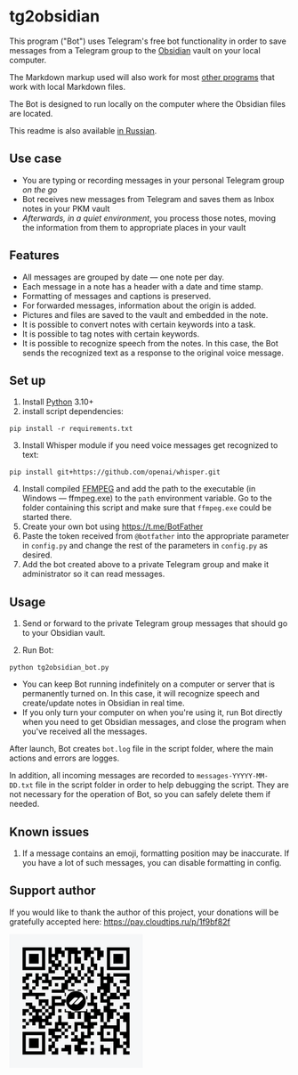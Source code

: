 # tg2obsidian

This program ("Bot") uses Telegram's free bot functionality in order to save messages from a Telegram group to the [Obsidian](https://obsidian.md) vault on your local computer.

The Markdown markup used will also work for most [other programs](https://www.markdownguide.org/tools/) that work with local Markdown files.

The Bot is designed to run locally on the computer where the Obsidian files are located.

This readme is also available [in Russian](README.ru.md).

## Use case

- You are typing or recording messages in your personal Telegram group _on the go_
- Bot receives new messages from Telegram and saves them as Inbox notes in your PKM vault
- _Afterwards, in a quiet environment_, you process those notes, moving the information from them to appropriate places in your vault

## Features

- All messages are grouped by date — one note per day.
- Each message in a note has a header with a date and time stamp.
- Formatting of messages and captions is preserved.
- For forwarded messages, information about the origin is added.
- Pictures and files are saved to the vault and embedded in the note.
- It is possible to convert notes with certain keywords into a task.
- It is possible to tag notes with certain keywords.
- It is possible to recognize speech from the notes. In this case, the Bot sends the recognized text as a response to the original voice message.

## Set up

1. Install [Python](https://python.org) 3.10+
2. install script dependencies:

```shell
pip install -r requirements.txt
```

3. Install Whisper module if you need voice messages get recognized to text:

```shell
pip install git+https://github.com/openai/whisper.git
```

4. Install compiled [FFMPEG](https://ffmpeg.org/download.html) and add the path to the executable (in Windows — ffmpeg.exe) to the `path` environment variable. Go to the folder containing this script and make sure that `ffmpeg.exe` could be started there.
5. Create your own bot using https://t.me/BotFather
6. Paste the token received from `@botfather` into the appropriate parameter in `config.py` and change the rest of the parameters in `config.py` as desired.
7. Add the bot created above to a private Telegram group and make it administrator so it can read messages.

## Usage

1. Send or forward to the private Telegram group messages that should go to your Obsidian vault.

2. Run Bot:
```shell.
python tg2obsidian_bot.py
```

- You can keep Bot running indefinitely on a computer or server that is permanently turned on. In this case, it will recognize speech and create/update notes in Obsidian in real time.
- If you only turn your computer on when you're using it, run Bot directly when you need to get Obsidian messages, and close the program when you've received all the messages.

After launch, Bot creates `bot.log` file in the script folder, where the main actions and errors are logges.

In addition, all incoming messages are recorded to `messages-YYYYY-MM-DD.txt` file in the script folder in order to help debugging the script. They are not necessary for the operation of Bot, so you can safely delete them if needed.
## Known issues

1. If a message contains an emoji, formatting position may be inaccurate. If you have a lot of such messages, you can disable formatting in config.

## Support author

If you would like to thank the author of this project, your donations will be gratefully accepted here: https://pay.cloudtips.ru/p/1f9bf82f

![](qrCode.png)
